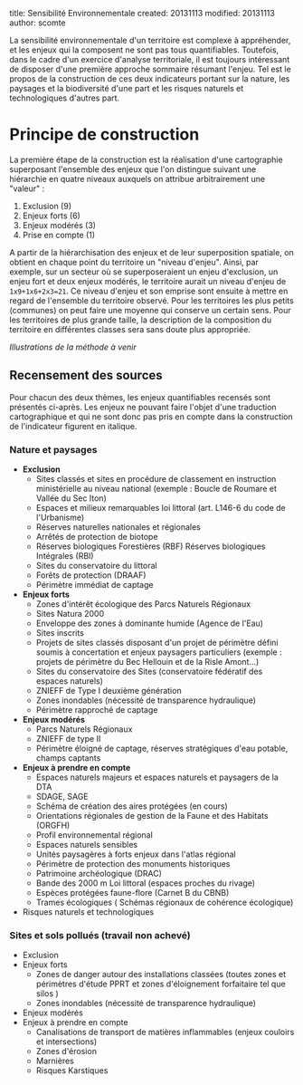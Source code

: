 title: Sensibilité Environnementale
created: 20131113
modified: 20131113
author: scomte

La sensibilité environnementale d'un territoire est complexe à appréhender, et les enjeux qui la composent ne sont pas tous quantifiables. Toutefois, dans le cadre d'un exercice d'analyse territoriale, il est toujours intéressant de disposer d'une première approche sommaire résumant l'enjeu. Tel est le propos de la construction de ces deux indicateurs portant sur la nature, les paysages et la biodiversité d'une part et les risques naturels et technologiques d'autres part.

# Principe de construction
La première étape de la construction est la réalisation d'une cartographie superposant l'ensemble des enjeux que l'on distingue suivant une hiérarchie en quatre niveaux auxquels on attribue arbitrairement une "valeur" :

1. Exclusion (9)
2. Enjeux forts (6)
3. Enjeux modérés (3)
4. Prise en compte (1)

A partir de la hiérarchisation des enjeux et de leur superposition spatiale, on obtient en chaque point du territoire un "niveau d'enjeu". Ainsi, par exemple, sur un secteur où se superposeraient un enjeu d'exclusion, un enjeu fort et deux enjeux modérés, le territoire aurait un niveau d'enjeu de `1x9+1x6+2x3=21`. Ce niveau d'enjeu et son emprise sont ensuite à mettre en regard de l'ensemble du territoire observé. Pour les territoires les plus petits (communes) on peut faire une moyenne qui conserve un certain sens. Pour les territoires de plus grande taille, la description de la composition du territoire en différentes classes sera sans doute plus appropriée.

_Illustrations de la méthode à venir_

## Recensement des sources

Pour chacun des deux thèmes, les enjeux quantifiables recensés sont présentés ci-après. Les enjeux ne pouvant faire l'objet d'une traduction cartographique et qui ne sont donc pas pris en compte dans la construction de l'indicateur figurent en italique.

### Nature et paysages

* **Exclusion**
    * Sites classés et sites en procédure de classement en instruction ministérielle au niveau national (exemple : Boucle de Roumare et Vallée du Sec Iton)
    * Espaces et milieux remarquables loi littoral (art. L146-6 du code de l'Urbanisme)
    * Réserves naturelles nationales et régionales
    * Arrêtés de protection de biotope
    * Réserves biologiques Forestières (RBF) Réserves biologiques Intégrales (RBI)
    * Sites du conservatoire du littoral
    * Forêts de protection (DRAAF)
    * Périmètre immédiat de captage
* **Enjeux forts**
    * Zones d'intérêt écologique des Parcs Naturels Régionaux
    * Sites Natura 2000
    * Enveloppe des zones à dominante humide (Agence de l'Eau)
    * Sites inscrits
    * Projets de sites classés disposant d'un projet de périmètre défini soumis à concertation et enjeux paysagers particuliers (exemple : projets de périmètre du Bec Hellouin et de la Risle Amont...)
    * Sites du conservatoire des Sites (conservatoire fédératif des espaces naturels)
    * ZNIEFF de Type I deuxième génération
    * Zones inondables (nécessité de transparence hydraulique)
    * Périmètre rapproché de captage
* **Enjeux modérés**
    * Parcs Naturels Régionaux
    * ZNIEFF de type II
    * Périmètre éloigné de captage, réserves stratégiques d'eau potable, champs captants
* **Enjeux à prendre en compte**
    * Espaces naturels majeurs et espaces naturels et paysagers de la DTA
    * SDAGE, SAGE
    * Schéma de création des aires protégées (en cours)
    * Orientations régionales de gestion de la Faune et des Habitats (ORGFH)
    * Profil environnemental régional
    * Espaces naturels sensibles
    * Unités paysagères à forts enjeux dans l'atlas régional
    * Périmètre de protection des monuments historiques
    * Patrimoine archéologique (DRAC)
    * Bande des 2000 m Loi littoral (espaces proches du rivage)
    * Espèces protégées faune-flore (Carnet B du CBNB)
    * Trames écologiques ( Schémas régionaux de cohérence écologique)
* Risques naturels et technologiques

### Sites et sols pollués (travail non achevé)

* Exclusion
* Enjeux forts
   * Zones de danger autour des installations classées (toutes zones et périmètres d'étude PPRT et zones d'éloignement forfaitaire tel que silos )
   * Zones inondables (nécessité de transparence hydraulique)
* Enjeux modérés
* Enjeux à prendre en compte
   * Canalisations de transport de matières inflammables (enjeux couloirs et intersections)
   * Zones d'érosion
   * Marnières
   * Risques Karstiques
